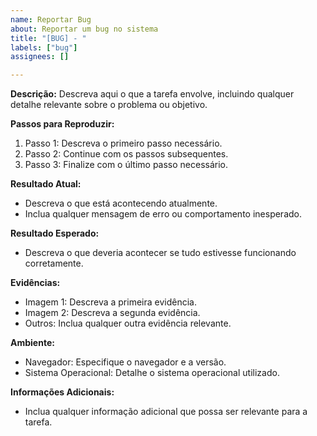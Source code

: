 ```yaml
---
name: Reportar Bug
about: Reportar um bug no sistema
title: "[BUG] - "
labels: ["bug"]
assignees: []

---
```


**Descrição:**
Descreva aqui o que a tarefa envolve, incluindo qualquer detalhe relevante sobre o problema ou objetivo.

**Passos para Reproduzir:**

1. Passo 1: Descreva o primeiro passo necessário.
2. Passo 2: Continue com os passos subsequentes.
3. Passo 3: Finalize com o último passo necessário.

**Resultado Atual:**

- Descreva o que está acontecendo atualmente.
- Inclua qualquer mensagem de erro ou comportamento inesperado.

**Resultado Esperado:**

- Descreva o que deveria acontecer se tudo estivesse funcionando corretamente.

**Evidências:**

- Imagem 1: Descreva a primeira evidência.
- Imagem 2: Descreva a segunda evidência.
- Outros: Inclua qualquer outra evidência relevante.

**Ambiente:**

- Navegador: Especifique o navegador e a versão.
- Sistema Operacional: Detalhe o sistema operacional utilizado.

**Informações Adicionais:**

- Inclua qualquer informação adicional que possa ser relevante para a tarefa.

